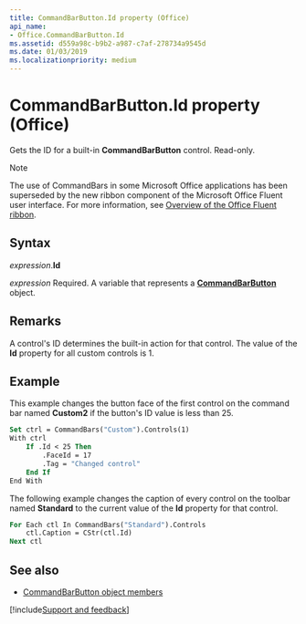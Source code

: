 ```yaml
---
title: CommandBarButton.Id property (Office)
api_name:
- Office.CommandBarButton.Id
ms.assetid: d559a98c-b9b2-a987-c7af-278734a9545d
ms.date: 01/03/2019
ms.localizationpriority: medium
---
```



# CommandBarButton.Id property (Office)

Gets the ID for a built-in **CommandBarButton** control. Read-only.

> [!NOTE]
> The use of CommandBars in some Microsoft Office applications has been superseded by the new ribbon component of the Microsoft Office Fluent user interface. For more information, see [Overview of the Office Fluent ribbon](../library-reference/concepts/overview-of-the-office-fluent-ribbon.md).


## Syntax

_expression_.**Id**

_expression_ Required. A variable that represents a **[CommandBarButton](Office.CommandBarButton.md)** object.


## Remarks

A control's ID determines the built-in action for that control. The value of the **Id** property for all custom controls is 1.


## Example

This example changes the button face of the first control on the command bar named **Custom2** if the button's ID value is less than 25.


```vb
Set ctrl = CommandBars("Custom").Controls(1) 
With ctrl 
    If .Id < 25 Then 
        .FaceId = 17 
        .Tag = "Changed control" 
    End If 
End With
```

The following example changes the caption of every control on the toolbar named **Standard** to the current value of the **Id** property for that control.


```vb
For Each ctl In CommandBars("Standard").Controls 
    ctl.Caption = CStr(ctl.Id) 
Next ctl
```


## See also

- [CommandBarButton object members](overview/library-reference/commandbarbutton-members-office.md)

[!include[Support and feedback](~/includes/feedback-boilerplate.md)]